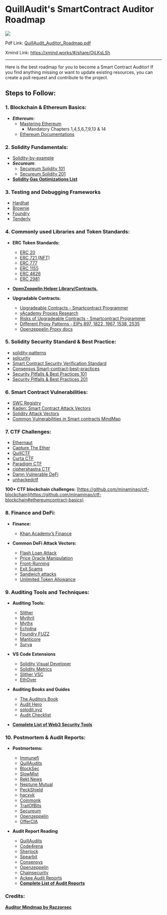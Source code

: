 # QuillAudit's SmartContract Auditor Roadmap

![](https://github.com/Quillhash/QuillAudit_Auditor_Roadmap/blob/main/files/QuillAudits_Auditor's_Roadmap.png)

Pdf Link: [QuillAudit_Auditor_Roadmap.pdf](https://github.com/Quillhash/QuillAudit_Auditor_Roadmap/blob/main/files/QuillAudits_Auditor's_Roadmap.pdf)

Xmind Link: https://xmind.works/#/share/OjLKsLSh

---
Here is the best roadmap for you to become a Smart Contract Auditor!
If you find anything missing or want to update existing resources, you can create a pull request and contribute to the project.

## Steps to Follow:

### 1. Blockchain & Ethereum Basics:

- ***Ethereum:***
    - [Mastering Ethereum](https://github.com/ethereumbook/ethereumbook)
        - Mandatory Chapters 1,4,5,6,7,9,13 & 14
    - [Ethereum Documentations](https://ethereum.org/en/developers/)
    

### 2. Solidity Fundamentals:

- [Solidity-by-example](https://solidity-by-example.org/)
- ***Secureum***:
    - [Secureum Solidity 101](https://secureum.substack.com/p/solidity-101?s=r)
    - [Secureum Solidity 201](https://secureum.substack.com/p/solidity-201?s=r)
- **[Solidity Gas Optimizations List](https://github.com/iskdrews/awesome-solidity-gas-optimization)**

### 3. Testing and Debugging Frameworks

- [Hardhat](https://hardhat.org/guides/waffle-testing.html)
- [Brownie](https://eth-brownie.readthedocs.io/en/stable/)
- [Foundry](https://github.com/foundry-rs/foundry)
- [Tenderly](https://tenderly.co/)

### 4. Commonly used Libraries and Token Standards:

- **ERC Token Standards:**
    - [ERC 20](https://ethereum.org/en/developers/docs/standards/tokens/erc-20/)
    - [ERC 721 (NFT)](https://ethereum.org/en/developers/docs/standards/tokens/erc-721/)
    - [ERC 777](https://ethereum.org/en/developers/docs/standards/tokens/erc-777/)
    - [ERC 1155](https://ethereum.org/en/developers/docs/standards/tokens/erc-1155/)
    - [ERC 4626](https://ethereum.org/en/developers/docs/standards/tokens/erc-4626/)
    - [ERC 2981](https://eips.ethereum.org/EIPS/eip-2981)
    
- **[OpenZeppelin Helper Library/Contracts.](https://github.com/OpenZeppelin/openzeppelin-contracts)**

- **Upgradable Contracts:**
    - [Upgradeable Contracts - Smartcontract Programmer](https://www.youtube.com/watch?v=JgSj7IiE4jA)
    - [yAcademy Proxies Research](https://proxies.yacademy.dev/)
    - [Risks of Upgradeable Contracts - Smartcontract Programmer](https://www.youtube.com/watch?v=XmxfB5JOt1Q)
    - [Different Proxy Patterns - EIPs 897, 1822, 1967, 1538, 2535](https://ethereum-blockchain-developer.com/110-upgrade-smart-contracts/00-project/)
    - [Openzeppelin Proxy docs](https://docs.openzeppelin.com/contracts/4.x/api/proxy)
    

### 5. Solidity Security Standard & Best Practice:

- [solidity-patterns](https://github.com/fravoll/solidity-patterns)
- [solcurity](https://github.com/transmissions11/solcurity)
- [Smart Contract Security Verification Standard](https://github.com/securing/SCSVS)
- [Consensys Smart-contract-best-practices](https://consensys.github.io/smart-contract-best-practices/)
- [Security Pitfalls & Best Practices 101](https://secureum.substack.com/p/security-pitfalls-and-best-practices-101)
- [Security Pitfalls & Best Practices 201](https://secureum.substack.com/p/security-pitfalls-and-best-practices-201)

### 6. Smart Contract Vulnerabilities:

- [SWC Registry](https://swcregistry.io/)
- [Kaden: Smart Contract Attack Vectors](https://github.com/KadenZipfel/smart-contract-attack-vectors)
- [Solidity Attack Vectors](https://github.com/Quillhash/Solidity-Attack-Vectors)
- [Common Vulnerabilities in Smart contracts MindMap](https://github.com/Anugrahsr/Awesome-web3-Security/blob/main/image/Vulnerabilities_in_Smart_contracts.png)

### 7. CTF Challenges:

- [Ethernaut](https://ethernaut.openzeppelin.com/)
- [Capture The Ether](https://capturetheether.com/)
- [QuillCTF](https://www.quillaudits.com/academy/ctf)
- [Curta CTF](https://www.curta.wtf/)
- [Paradigm CTF](https://ctf.paradigm.xyz/)
- [ciphershastra CTF](https://ciphershastra.com/index.html)
- [Damn Vulnerable DeFi](https://www.damnvulnerabledefi.xyz/)
- [unhackedctf](https://github.com/unhackedctf)

**100+ CTF blockchain challenges:** [https://github.com/minaminao/ctf-blockchain](https://github.com/minaminao/ctf-blockchain#ethereumcontract-basics)

### 8. Finance and DeFi:

- **Finance:**
    - [Khan Academy’s Finance](https://www.khanacademy.org/economics-finance-domain/core-finance/derivative-securities)


- **Common DeFi Attack Vectors:**
    - [Flash Loan Attack](https://www.moonpay.com/blog/defi-flash-loans-explained)
    - [Price Oracle Manipulation](https://medium.com/beaver-smartcontract-security/defi-security-lecture-7-price-oracle-manipulation-d716cdeaaf77)
    - [Front-Running](https://www.securing.pl/en/front-running-attack-in-defi-applications-how-to-deal-with-it/)
    - [Exit Scams](https://www.acamstoday.org/cryptocurrency-exit-scams-what-they-are-and-how-to-avoid-them/)
    - [Sandwich attacks](https://trustwallet.com/blog/how-to-protect-yourself-from-sandwich-attacks)
    - [Unlimited Token Allowance](https://kalis.me/unlimited-erc20-allowances/)
    
### 9. Auditing Tools and Techniques:
- **Auditing Tools:**
    - [Slither](https://github.com/crytic/slither)
    - [Mythril](https://github.com/ConsenSys/mythril)
    - [Mythx](https://mythx.io/)
    - [Echidna](https://github.com/crytic/echidna)
    - [Foundry FUZZ](https://book.getfoundry.sh/forge/fuzz-testing)
    - [Manticore](https://github.com/trailofbits/manticore)
    - [Surya](https://github.com/ConsenSys/surya)
- **VS Code Extensions**
    - [Solidity Visual Developer](https://marketplace.visualstudio.com/items?itemName=tintinweb.solidity-visual-auditor)
    - [Solidity Metrics](https://marketplace.visualstudio.com/items?itemName=tintinweb.solidity-metrics)
    - [Slither VSC](https://marketplace.visualstudio.com/items?itemName=trailofbits.slither-vscode)
    - [EthOver](https://marketplace.visualstudio.com/items?itemName=tintinweb.vscode-ethover)

- **Auditing Books and Guides**
    - [The Auditors Book](https://theauditorbook.com/)
    - [Audit Hero](https://audit-hero.com/search-findings)
    - [solodit.xyz ](https://solodit.xyz/dashboard)
    - [Audit Checklist](https://github.com/tamjid0x01/SmartContracts-audit-checklist)

- **[Complete List of Web3 Security Tools](https://github.com/Quillhash/Web3-Security-Tools)**

### 10. Postmortem & Audit Reports:

- **Postmortems:**
    - [Immunefi](https://medium.com/@immunefi)
    - [QuillAudits](https://quillaudits.medium.com/)
    - [BlockSec](https://blocksecteam.medium.com/)
    - [SlowMist](https://slowmist.medium.com/)
    - [Rekt News](https://rekt.news/)
    - [Neptune Mutual](https://medium.com/@neptunemutual)
    - [PeckShield](https://twitter.com/peckshield)
    - [hacxyk](https://medium.com/@hacxyk)
    - [Coinmonk](https://medium.com/coinmonks)
    - [TrailOfBits](https://blog.trailofbits.com/)
    - [Secureum](https://secureum.substack.com/)
    - [Openzeppelin](https://blog.openzeppelin.com/security-audits/)
    - [OfferCIA](https://officercia.mirror.xyz/)

- **Audit Report Reading**
    - [QuillAudits](https://github.com/Quillhash/QuillAudit_Reports)
    - [Code4rena](https://code4rena.com/reports)
    - [Sherlock](https://github.com/sherlock-audit)
    - [Spearbit](https://github.com/spearbit/portfolio/tree/master/pdfs)
    - [Consensys](https://consensys.net/diligence/audits/)
    - [Openzeppelin](https://blog.openzeppelin.com/security-audits/)
    - [Chainsecurity](https://chainsecurity.com/audits/)
    - [Ackee Audit Reports](https://ackeeblockchain.com/blog/)
    - **[Complete List of Audit Reports](https://github.com/0xNazgul/Blockchain-Security-Audit-List)**


### Credits:

[**Auditor Mindmap by Razzorsec**](https://github.com/razzorsec/AuditorsRoadmap)
